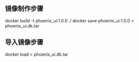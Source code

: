 ## 镜像制作步骤

docker build -t phoenix_ui:1.0.0 ./
docker save phoenix_ui:1.0.0 > phoenix_ui.dk.tar

## 导入镜像步骤
docker load < phoenix_ui.dk.tar